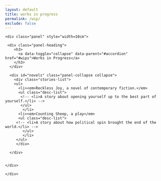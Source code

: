 ```yaml
---
layout: default
title: works in progress
permalink: /wip/
exclude: false
---
```

<div class="container">
 
  <div class="panel-group" id="accordion">
  
    <div class="panel" style="width=10cm">
    
     <div class="panel-heading">
        <h3>
          <a data-toggle="collapse" data-parent="#accordion" href="#wips">Works in Progress</a>
        </h3>
      </div>
      
      <div id="novels" class="panel-collapse collapse">
        <div class="stories-list">   
        <ul>
          <li><em>Reckless Joy, a novel of contemporary fiction.</em>
          <ul class="desc-list">
           <!-- <li>A story about opening yourself up to the best part of yourself.</li> --> 
		   </ul>
			</li>
		  <li><em>Counting Sheep, a play</em>
          <ul class="desc-list">
         <!-- <li>A story about how political spin brought the end of the world.</li> -->
			</ul>
			</li>
         </ul>
         </div>
         
      </div>

      
    </div>
    
    </div>
</div>